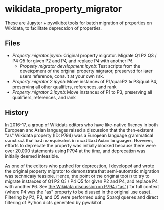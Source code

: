# wikidata_property_migrator

These are Jupyter + pywikibot tools for batch migration of properties on Wikidata, to facilitate deprecation of properties.

## Files
* *Property migrator.ipynb*: Original property migrator. Migrate Q1 P2 Q3 / P4 Q5 for given P2 and P4, and replace P4 with another P6. 
  * *Property migrator development.ipynb*: Test scripts from the development of the original property migrator, preserved for later users reference, consult at your own risk.
* *Property migrator 2.ipynb*: Move instances of P1/qual:P2 to P3/qual:P4, preserving all other qualifiers, references, and rank
* *Property migrator 3.ipynb*: Move instances of P1 to P3, preserving all qualifiers, references, and rank

## History

In 2016-17, a group of Wikidata editors who have like-native fluency in both European and Asian languages raised a discussion that the then-existent "as" Wikidata property (ID: P794) was a European language grammatical construct that had no equivalent in most East Asian languages. However, efforts to deprecate the property was initially blocked because there were over 20,000 statements using P794 at the time, and deprecation was initially deemed infeasible.

As one of the editors who pushed for deprecation, I developed and wrote the original property migrator to demonstrate that semi-automatic migration was technically feasible. Hence, the point of the original tool is to try to migrate instances of Q1 P2 Q3 / P4 Q5 for given P2 and P4, and replace P4 with another P6. See [the Wikidata discussion on P794 ("as")](https://www.wikidata.org/wiki/Wikidata:Requests_for_comment/Close-out_of_statements_formerly_using_P794) for full context (where P4 was the "as" property to be disused in the original use case). Filtering by P2, P3, and Q5 were performed using Sparql queries and direct filtering of Python dicts generated by pywikibot.
